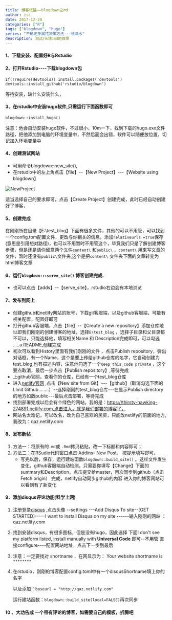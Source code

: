 ```yaml
---
title: 博客搭建——blogdown之md
author: zsc
date: 2017-12-29
categories: ["R"]
tags: ["blogdown", "hugo"]
series: "不确定多属性决策方法---徐泽水"
description: 测试rmd和md的效果
---
```



#### 1、下载安装、配置好R与Rstudio

#### 2、打开Rstudio----下载blogdown包

```
if(!require(devtools)) install.packages('devtools')
devtools::install_github('rstudio/blogdown')
```

等待安装，缺什么安装什么，

#### 3、在rstudio中安装hugo软件,只需运行下面函数即可

```
blogdown::install_hugo()
```

注意：他会自动安装hugo软件，不过很小，10m一下，找到下载的hugo.exe文件路径，把他添加到电脑的环境变量中，不然后面会出错，软件可以随便放位置，切记加入环境变量中

#### 4、创建测试网站

-   可用命令blogdown::new_site(),
-   在rstudio中的左上角点击【file】--【New Project】---【Website using blogdown】

![NewProject](https://gitee.com/zscqsmy/blogimg/raw/master/img/NewProject-20200527143419483.png)

适当选择自己的要求即可，点击【Create Project】创建完成，此时已经自动创建好了博客，


#### 5、创建完成

在刚刚所在目录【E:\test_blog】下面有很多文件，其他的可以不用管，可以找到一个config.tom配置文件，更改与你相关的信息，添加`relativeurls =true`保存(意思是引用想对路径)，也可以不用暂时不用管这个，毕竟我们只是了解创建博客步骤，但是还是请你留意两个文件`content\` 和`public\` ，`content\` 用来写文章的文件，暂时还没有`public\`文件夹,这个是把`content\` 文件夹下面的文章转变为html博客文章

#### 6、运行`blogdown:::serve_site()` 博客创建完成.  

+ 也可以点击【adds】--【serve_site】，rstudio右边会有本地浏览

#### 7、**发布到网上**   

+ 创建github和netlify网站的账号，下载git客服端，以及github客服端，可能有相关配置，配置好即可
+ 打开github客服端，点击【file】--【Create a new repository】添加仓库地址即我们刚刚的创建博客的地址，选择`E\test_blog` ，选择子目录和父目录都不可以，只能选择他，填写相关Name 和 Description完成即可，可以勾选 .....a README,创建完成
+ 初次可以看到History里面有我们刚刚的文件 ，点击Publish repository，弹出对话框，有一个Name，这个是要上传给github仓库的名字，它自动创建为test_blog,也有描述内容，注意他勾选了一个`Keep this code private` ，这个要点取消，最后一步点击【Publish repository】,等待完成
+ 上github官网，查看你的仓库，已经有一个test_blog仓库
+ 进入[netlify官网](https://app.netlify.com/) ,点击【New site from Git】---【github】（取消勾选下面的LImit Github........）--选择刚刚的test_blog仓库---在显示Publish directory 的地方如数public---最后点击部署，等待完成
+ 找到部署完成以后会有个绿色的网站，我的是：https://thirsty-hawking-274891.netlify.com,点击进入，就是我们部署的博客了，
+ 网站名太难记，可以改名，改为自己喜欢的民资，只能改netlify的前面的地方,我改为：qaz.netlify.com  

#### 8、发布新帖  

1. 方法一：将原有的`.md`或 `.Rmd`拷贝粘贴，改一下标题和内容即可；
2. 方法二：在RSudio代码窗口点击 Addins- New Post， 按提示填写即可。
   + 写完以后，保存，运行建站函数`blogdown::build_site()` 。这样文件发生变化，github客服端自动检测，只需要你填写【Change】下面的summary和Description，点击提交给master，再次同步到github（点击Fetch origin） 完成，netlify自动同步github的内容 进入你的博客网站可以看到有了新变化  

#### 9、添加disqus评论功能(科学上网)    

1. 注册登录[disqus](https://disqus.com/) ,点击头像 --settings ---Add Disqus To site--[GET STARTED]-----I want to install Disqus on my site ------输入刚刚的网站 ：qaz.netlify.com

2.   找到安装disqus，有很多图标，但是没有hugo，因此选择 下面I don't see my platform listed, install manually with **Universal Code** 即可--不用管 直接configure----配置网站地址，点击下一步到最后

3.  注意：一定要找对 shortname ，在网显示为：     Your website shortname is `********`

4. 在rstudio，刚刚的博客配置config.toml中有一个disqusShortname填上你的名字 

     以及添加：`baseurl = "http://qaz.netlify.com"`

     运行建站函数：`blogdown::build_site(local=FALSE)`再次同步     

#### 10 、大功告成 一个带有评论的博客，如需要自己的模板，折腾吧 



